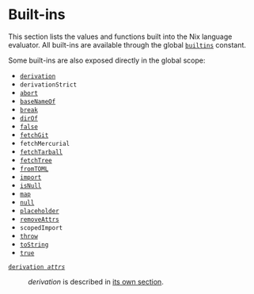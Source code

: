 # Built-ins

This section lists the values and functions built into the Nix language evaluator.
All built-ins are available through the global [`builtins`](#builtins-builtins) constant.

Some built-ins are also exposed directly in the global scope:

- [`derivation`](#builtins-derivation)
- `derivationStrict`
- [`abort`](#builtins-abort)
- [`baseNameOf`](#builtins-baseNameOf)
- [`break`](#builtins-break)
- [`dirOf`](#builtins-dirOf)
- [`false`](#builtins-false)
- [`fetchGit`](#builtins-fetchGit)
- `fetchMercurial`
- [`fetchTarball`](#builtins-fetchTarball)
- [`fetchTree`](#builtins-fetchTree)
- [`fromTOML`](#builtins-fromTOML)
- [`import`](#builtins-import)
- [`isNull`](#builtins-isNull)
- [`map`](#builtins-map)
- [`null`](#builtins-null)
- [`placeholder`](#builtins-placeholder)
- [`removeAttrs`](#builtins-removeAttrs)
- `scopedImport`
- [`throw`](#builtins-throw)
- [`toString`](#builtins-toString)
- [`true`](#builtins-true)

<dl>
  <dt id="builtins-derivation"><a href="#builtins-derivation"><code>derivation <var>attrs</var></code></a></dt>
  <dd><p><var>derivation</var> is described in
         <a href="derivations.md">its own section</a>.</p></dd>
